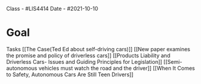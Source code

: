 Class - #LIS4414 
Date - #2021-10-10 


# Goal  



Tasks
[[The Case(Ted Ed about self-driving cars)]]
[[New paper examines the promise and policy of driverless cars]]
[[Products Liability and Driverless Cars- Issues and Guiding Principles for Legislation]]
[[Semi-autonomous vehicles must watch the road and the driver]]
[[When It Comes to Safety, Autonomous Cars Are Still Teen Drivers]]